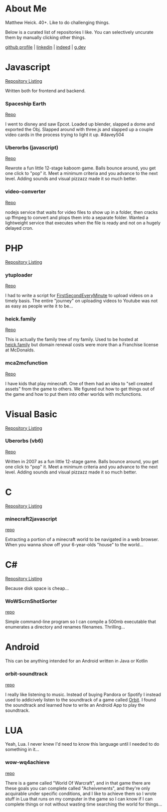 # About Me
Matthew Heick. 40+. Like to do challenging things.

Below is a curated list of repositories I like. You can selectively uncurate them by manually clicking other things.

[github profile](https://github.com/mjheick) | [linkedin](https://www.linkedin.com/in/matthew-heick-048785123/) | [indeed](https://profile.indeed.com/p/matthewh-gbbmwkm) | [g.dev](https://g.dev/mjheick)

# Javascript
[Repository Listing](https://github.com/mjheick?tab=repositories&q=&type=&language=javascript&sort=)

Written both for frontend and backend.

### Spaceship Earth
[Repo](https://github.com/mjheick/spaceship-earth)

I went to disney and saw Epcot. Loaded up blender, slapped a dome and exported the Obj. Slapped around with three.js and slapped up a couple video cards in the process trying to light it up. #davey504

### Uberorbs (javascript)
[Repo](https://github.com/mjheick/uberorbs)

Rewrote a fun little 12-stage kaboom game. Balls bounce around, you get one click to "pop" it. Meet a minimum criteria and you advance to the next level. Adding sounds and visual pizzazz made it so much better.

### video-converter
[Repo](https://github.com/mjheick/video-converter)

nodejs service that waits for video files to show up in a folder, then cracks up ffmpeg to convert and plops them into a separate folder. Wanted a lightweight service that executes when the file is ready and not on a hugely delayed cron.

# PHP
[Repository Listing](https://github.com/mjheick?tab=repositories&q=&type=&language=php&sort=)

### ytuploader
[Repo](https://github.com/mjheick/ytuploader)

I had to write a script for [FirstSecondEveryMinute](https://www.youtube.com/@FirstSecondEveryMinute) to upload videos on a timely basis. The entire "journey" on uploading videos to Youtube was not as easy as people write it to be...

### heick.family
[Repo](https://github.com/mjheick/heick.family)

This is actually the family tree of my family. Used to be hosted at [heick.family](https://unliterate.net/heick.family/) but domain renewal costs were more than a Franchise license at McDonalds.

### mca2mcfunction
[Repo](https://github.com/mjheick/mca2mcfunction)

I have kids that play minecraft. One of them had an idea to "sell created assets" from the game to others. We figured out how to get things out of the game and how to put them into other worlds with mcfunctions.

# Visual Basic
[Repository Listing](https://github.com/mjheick?tab=repositories&q=&type=&language=vba&sort=)

### Uberorbs (vb6)
[Repo](https://github.com/mjheick/uberorbs)

Written in 2007 as a fun little 12-stage game. Balls bounce around, you get one click to "pop" it. Meet a minimum criteria and you advance to the next level. Adding sounds and visual pizzazz made it so much better.

# C
[Repository Listing](https://github.com/mjheick?tab=repositories&q=&type=&language=c&sort=)

### minecraft2javascript
[repo](https://github.com/mjheick/minecraft2javascript)

Extracting a portion of a minecraft world to be navigated in a web browser. When you wanna show off your 6-year-olds "house" to the world...

# C#
[Repository Listing](https://github.com/mjheick?tab=repositories&q=&type=&language=c%23&sort=)

Because disk space is cheap...

### WoWScrnShotSorter
[repo](https://github.com/mjheick/WoWScrnShotSorter)

Simple command-line program so I can compile a 500mb executable that enumerates a directory and renames filenames. Thrilling...

# Android
This can be anything intended for an Android written in Java or Kotlin

### orbit-soundtrack
[repo](https://github.com/mjheick/orbit-soundtrack)

I really like listening to music. Instead of buying Pandora or Spotify I instead used to addicively listen to the soundtrack of a game called [Orbit](https://playwithorbit.com/). I found the soundtrack and learned how to write an Android App to play the soundtrack.

# LUA
Yeah, Lua. I never knew I'd need to know this language until I needed to do something in it...

### wow-wq4achieve
[repo](https://github.com/mjheick/wow-wq4achieve)

There is a game called "World Of Warcraft", and in that game there are these goals you can complete called "Acheivements", and they're only acquirable under specific conditions, and I like to achieve them so I wrote stuff in Lua that runs on my computer in the game so I can know if I can complete things or not without wasting time searching the world for things...
